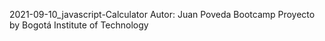2021-09-10_javascript-Calculator
Autor: Juan Poveda
Bootcamp Proyecto by Bogotá Institute of Technology 